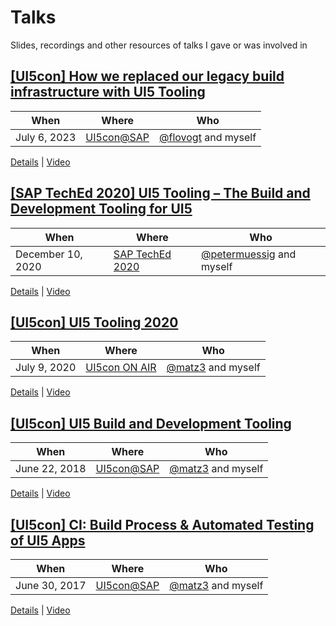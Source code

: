 # Talks
Slides, recordings and other resources of talks I gave or was involved in

## [[UI5con] How we replaced our legacy build infrastructure with UI5 Tooling](./UI5con_at_SAP_2023)

When | Where | Who
---- | ----- | ----
July 6, 2023 | [UI5con@SAP](https://openui5.org/ui5con/germany2023/) | [@flovogt](https://github.com/flovogt) and myself

[Details](./UI5con_at_SAP_2023) | [Video](https://www.youtube.com/live/aCyMC27ED80?feature=share&t=10945)

## [[SAP TechEd 2020] UI5 Tooling – The Build and Development Tooling for UI5](./TechEd_2020)

When | Where | Who
---- | ----- | ----
December 10, 2020 | [SAP TechEd 2020](https://events.sapteched.com/widget/sap/sapteched2020/Catalog/session/1602217237713001KYUH) | [@petermuessig](https://github.com/petermuessig) and myself

[Details](./TechEd_2020) | [Video](https://www.youtube.com/watch?v=Cnag-Z4jzcc)

## [[UI5con] UI5 Tooling 2020](./UI5con_ON_AIR_2020)

When | Where | Who
---- | ----- | ----
July 9, 2020 | [UI5con ON AIR](https://openui5.org/ui5con/onair2020/) | [@matz3](https://github.com/matz3) and myself

[Details](./UI5con_ON_AIR_2020) | [Video](https://www.youtube.com/watch?v=8IHoVJLKN34)

## [[UI5con] UI5 Build and Development Tooling](./UI5con_at_SAP_2018)

When | Where | Who
---- | ----- | ----
June 22, 2018 | [UI5con@SAP](http://openui5.org/ui5con/) | [@matz3](https://github.com/matz3) and myself

[Details](./UI5con_at_SAP_2018) | [Video](https://www.youtube.com/watch?v=iQ07oe26y_k)

## [[UI5con] CI: Build Process & Automated Testing of UI5 Apps](./UI5con_at_SAP_2017)

When | Where | Who
---- | ----- | ----
June 30, 2017 | [UI5con@SAP](http://openui5.org/ui5con/) | [@matz3](https://github.com/matz3) and myself

[Details](./UI5con_at_SAP_2017) | [Video](https://www.youtube.com/watch?v=TceM3zf8VSk)
